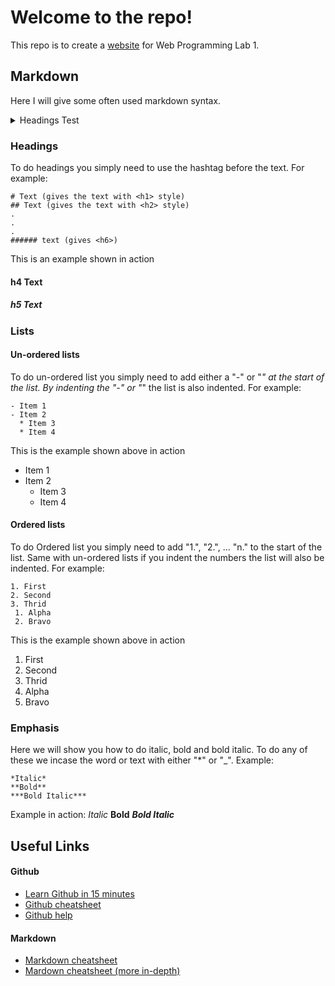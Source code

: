 # Welcome to the repo!
This repo is to create a [website](https://ghcc2005.github.io/) for Web Programming Lab 1.

## Markdown
Here I will give some often used markdown syntax.

<details>
 <summary> Headings Test </summary>
```
# Text (gives the text with <h1> style)
## Text (gives the text with <h2> style)
.
.
.
###### text (gives <h6>)
```
This is an example shown in action
#### h4 Text
##### h5 Text
</details>
 

### Headings
To do headings you simply need to use the hashtag before the text. For example:
```
# Text (gives the text with <h1> style)
## Text (gives the text with <h2> style)
.
.
.
###### text (gives <h6>)
```
This is an example shown in action
#### h4 Text
##### h5 Text

### Lists
#### Un-ordered lists
To do un-ordered list you simply need to add either a "-" or "*" at the start of the list. By indenting the "-" or "*" the list is also indented. For example:
```
- Item 1
- Item 2
  * Item 3
  * Item 4
```
This is the example shown above in action
- Item 1
- Item 2
  * Item 3
  * Item 4

#### Ordered lists
To do Ordered list you simply need to add "1.", "2.", ... "n." to the start of the list. Same with un-ordered lists if you indent the numbers the list will also be indented. For example:
```
1. First
2. Second
3. Thrid
 1. Alpha
 2. Bravo
```
This is the example shown above in action
1. First
2. Second
3. Thrid
 1. Alpha
 2. Bravo

### Emphasis
Here we will show you how to do italic, bold and bold italic. To do any of these we incase the word or text with either "*" or "_".
Example:
```
*Italic*
**Bold**
***Bold Italic***
```
Example in action:
*Italic*
**Bold**
***Bold Italic***

## Useful Links
#### Github
- [Learn Github in 15 minutes](https://docs.github.com/en/get-started/quickstart/set-up-git)
- [Github cheatsheet](https://github.com/tiimgreen/github-cheat-sheet)
- [Github help](https://docs.github.com/en)
#### Markdown
- [Markdown cheatsheet](https://packetlife.net/media/library/16/Markdown.pdf)
- [Mardown cheatsheet (more in-depth)](https://github.com/adam-p/markdown-here/wiki/Markdown-Cheatsheet)

